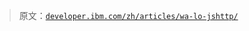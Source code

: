 > 原文：[`developer.ibm.com/zh/articles/wa-lo-jshttp/`](https://developer.ibm.com/zh/articles/wa-lo-jshttp/)